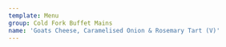 ```yaml
---
template: Menu
group: Cold Fork Buffet Mains
name: 'Goats Cheese, Caramelised Onion & Rosemary Tart (V)'
---
```

